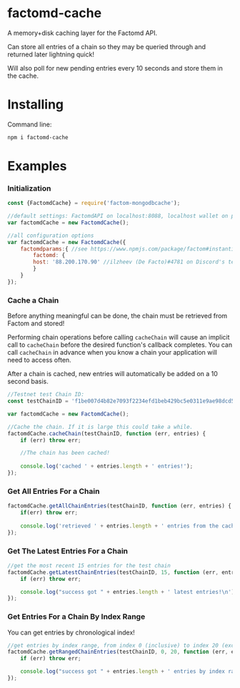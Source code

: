 # factomd-cache
A memory+disk caching layer for the Factomd API.

Can store all entries of a chain so they may be queried through and returned later lightning quick!

Will also poll for new pending entries every 10 seconds and store them in the cache.



# Installing

Command line:

```bash
npm i factomd-cache
```



# Examples

###  Initialization

```javascript
const {FactomdCache} = require('factom-mongodbcache');

//default settings: FactomdAPI on localhost:8088, localhost wallet on port 8089
var factomdCache = new FactomdCache();

//all configuration options
var factomdCache = new FactomdCache({
    factomdparams:{ //see https://www.npmjs.com/package/factom#instantiate-factomcli
		factomd: {
        host: '88.200.170.90' //ilzheev (De Facto)#4781 on Discord's testnet courtesy node
		}
    }  	
});
```





### Cache a Chain

Before anything meaningful can be done, the chain must be retrieved from Factom and stored!

Performing chain operations before calling `cacheChain` will cause an implicit call to `cacheChain` before the desired function's callback completes. You can call `cacheChain` in advance when you know a chain your application will need to access often.

After a chain is cached, new entries will automatically be added on a 10 second basis.

```javascript
//Testnet test Chain ID:
const testChainID = 'f1be007d4b82e7093f2234efd1beb429bc5e0311e9ae98dcd580616a2046a6b3';

var factomdCache = new FactomdCache();

//Cache the chain. If it is large this could take a while.
factomdCache.cacheChain(testChainID, function (err, entries) {
    if (err) throw err;

	//The chain has been cached!
	
    console.log('cached ' + entries.length + ' entries!');
});
```





### Get All Entries For a Chain

```javascript
factomdCache.getAllChainEntries(testChainID, function (err, entries) {
	if(err) throw err;
        
	console.log('retrieved ' + entries.length + ' entries from the cache!');
});
```





### Get The Latest Entries For a Chain

```javascript
//get the most recent 15 entries for the test chain
factomdCache.getLatestChainEntries(testChainID, 15, function (err, entries) {
	if (err) throw err;

    console.log("success got " + entries.length + ' latest entries!\n');
});
```





### Get Entries For a Chain By Index Range

You can get entries by chronological index!

```javascript
//get entries by index range, from index 0 (inclusive) to index 20 (exclusive)
factomdCache.getRangedChainEntries(testChainID, 0, 20, function (err, entries) {
	if (err) throw err;

	console.log("success got " + entries.length + ' entries by index range!\n');
});
```
